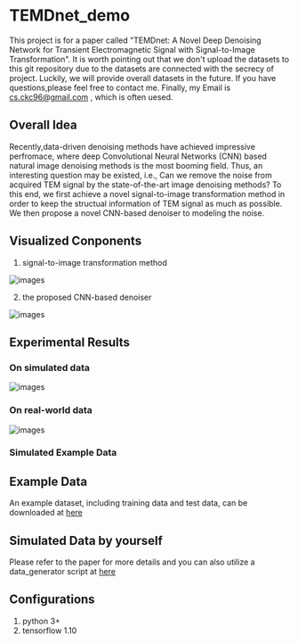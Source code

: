 # TEMDnet_demo
This project is for a paper called "TEMDnet: A Novel Deep Denoising Network for Transient Electromagnetic Signal with Signal-to-Image Transformation". It is worth pointing out that we don't upload the datasets to this git repository due to the datasets are connected with the secrecy of project. Luckily, we will provide overall datasets in the future. If you have questions,please feel free to contact me. Finally, my Email is cs.ckc96@gmail.com , which is often uesed.
## Overall Idea
Recently,data-driven denoising methods have achieved impressive perfromace, where deep Convolutional Neural Networks (CNN) based natural image denoising methods is the most booming field. Thus, an interesting question may be existed, i.e., Can we remove the noise from acquired TEM signal by the state-of-the-art image denoising methods? To this end, we first achieve a novel signal-to-image transformation method in order to keep the structual information of TEM signal as much as possible. We then propose a novel CNN-based denoiser to modeling the noise. 
## Visualized Conponents 
1) signal-to-image transformation method

![images](fig1.png)

2) the proposed CNN-based denoiser

![images](fig2.png)
## Experimental Results
### On simulated data

![images](fig3.png)
### On real-world data

![images](fig4.png)
### Simulated Example Data
## Example Data
An example dataset, including training data and test data, can be downloaded at  [here](https://drive.google.com/drive/folders/11EskQkve_Vi8-wcccbHTM6qh36q4FJMg?usp=sharing)
## Simulated Data by yourself
Please refer to the paper for more details and you can also utilize a data_generator script at [here](https://github.com/tonyckc/TEM-NLnet_demo/blob/main/utils/Data_generator.py)

## Configurations
1) python 3+
2) tensorflow 1.10
